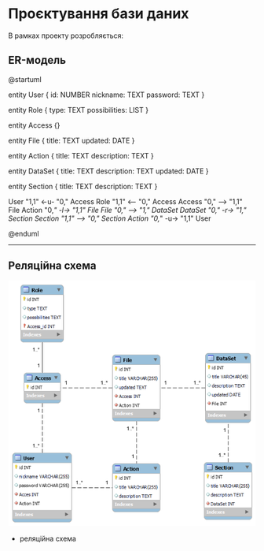 # Проєктування бази даних

В рамках проекту розробляється:

## ER-модель

@startuml

entity User {
    id: NUMBER
    nickname: TEXT
    password: TEXT
}

entity Role {
type: TEXT
possibilities: LIST
}

entity Access {}

entity File {
title: TEXT
updated: DATE
}

entity Action {
title: TEXT
description: TEXT
}

entity DataSet {
title: TEXT
description: TEXT
updated: DATE
}

entity Section {
title: TEXT
description: TEXT
}

User "1,1" <-u- "0," Access
Role "1,1" <-- "0," Access
Access "0," --> "1,1" File
Action "0,*" -l-> "1,1" File
File "0," --> "1," DataSet
DataSet "0," -r-> "1," Section
Section "1,1" --> "0," Section
Action "0,*" -u-> "1,1" User

@enduml

***
## Pеляційна схема

![](./model.png)

- реляційна схема
